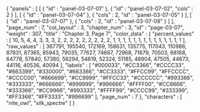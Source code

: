 {
  "panels" : [
    [
      {
        "id" : "panel-03-07-01"
      },
      {
        "id" : "panel-03-07-02",
        "cols" : 2
      }
    ],
    [
      {
        "id" : "panel-03-07-04"
      },
      {
        "cols" : 2,
        "id" : "panel-03-07-05"
      }
    ],
    [
      {
        "id" : "panel-03-07-07"
      },
      {
        "cols" : 2,
        "id" : "panel-03-07-08"
      }
    ]
  ],
  "page_num" : 7,
  "col_layout" : 3,
  "chapter_num" : 3,
  "id" : "page-03-07",
  "weight" : 307,
  "title" : "Chapter 3, Page 7",
  "color_data" : {
    "percent_values" : [
      10,
      5,
      4,
      4,
      3,
      3,
      3,
      2,
      2,
      2,
      2,
      2,
      2,
      2,
      2,
      2,
      1,
      1,
      1,
      1,
      1,
      1,
      1,
      1,
      1,
      1,
      1,
      1,
      1,
      1
    ],
    "raw_values" : [
      367791,
      195540,
      172169,
      158631,
      135775,
      117043,
      110986,
      87831,
      87365,
      85943,
      79035,
      77627,
      74667,
      72968,
      71679,
      70503,
      68168,
      64778,
      57840,
      57380,
      56294,
      54619,
      52324,
      51185,
      48904,
      47505,
      44673,
      44116,
      40536,
      40094
    ],
    "labels" : [
      "#000033",
      "#CC3366",
      "#CCCC33",
      "#663399",
      "#330000",
      "#663366",
      "#CC3333",
      "#FFCC99",
      "#FFCCCC",
      "#CCCC00",
      "#666699",
      "#CC9999",
      "#FFCC33",
      "#CCCCCC",
      "#993366",
      "#333333",
      "#666666",
      "#999999",
      "#996666",
      "#FFFF00",
      "#CC6666",
      "#333366",
      "#CC9966",
      "#993333",
      "#FFFF99",
      "#CCCC99",
      "#333399",
      "#FF3366",
      "#FF3333",
      "#996699"
    ],
    "page_num" : 7
  },
  "characters" : [
    "nite_owl",
    "silk_spectre"
  ]
}
